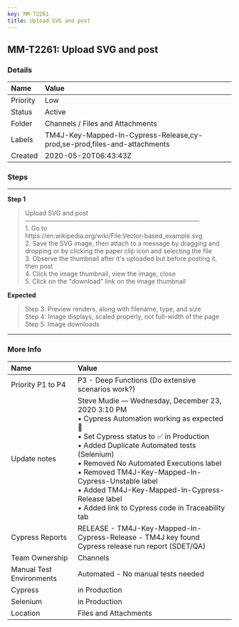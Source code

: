 ```yaml
---
key: MM-T2261
title: Upload SVG and post
---
```


## MM-T2261: Upload SVG and post

### Details

| Name     | Value                                                                    |
| :------- | :----------------------------------------------------------------------- |
| Priority | Low                                                                      |
| Status   | Active                                                                   |
| Folder   | Channels / Files and Attachments                                         |
| Labels   | TM4J-Key-Mapped-In-Cypress-Release,cy-prod,se-prod,files-and-attachments |
| Created  | 2020-05-20T06:43:43Z                                                     |

### Steps

<hr/>

**Step 1**

> <article>Upload SVG and post<br />&mdash;&mdash;&mdash;&mdash;&mdash;&mdash;&mdash;&mdash;&mdash;&mdash;&mdash;&mdash;&mdash;&mdash;&mdash;&mdash;&mdash;&mdash;&mdash;&mdash;&mdash;&mdash;&mdash;&mdash;&mdash;&mdash;&mdash;&mdash;<br />1. Go to <br />https://en.wikipedia.org/wiki/File:Vector-based_example.svg<br />2. Save the SVG image, then attach to a message by dragging and dropping or by clicking the paper clip icon and selecting the file<br />3. Observe the thumbnail after it's uploaded but before posting it, then post<br />4. Click the image thumbnail, view the image, close<br />5. Click on the &quot;download&quot; link on the image thumbnail</article>

**Expected**

> <article>Step 3: Preview renders, along with filename, type, and size<br />Step 4: Image displays, scaled properly, not full-width of the page<br />Step 5: Image downloads</article>

<hr/>

### More Info

| Name                     | Value                                                                                                                                                                                                                                                                                                                                                                                                 |
| :----------------------- | :---------------------------------------------------------------------------------------------------------------------------------------------------------------------------------------------------------------------------------------------------------------------------------------------------------------------------------------------------------------------------------------------------- |
| Priority P1 to P4        | P3 - Deep Functions (Do extensive scenarios work?)                                                                                                                                                                                                                                                                                                                                                    |
| Update notes             | Steve Mudie — Wednesday, December 23, 2020 3:10 PM<br>• Cypress Automation working as expected 🎉<br>• Set Cypress status to ✅ in Production<br>• Added Duplicate Automated tests (Selenium)<br>• Removed No Automated Executions label<br>• Removed TM4J-Key-Mapped-In-Cypress-Unstable label<br>• Added TM4J-Key-Mapped-In-Cypress-Release label<br>• Added link to Cypress code in Traceability tab |
| Cypress Reports          | RELEASE - TM4J-Key-Mapped-In-Cypress-Release - TM4J key found Cypress release run report (SDET/QA)                                                                                                                                                                                                                                                                                                    |
| Team Ownership           | Channels                                                                                                                                                                                                                                                                                                                                                                                              |
| Manual Test Environments | Automated - No manual tests needed                                                                                                                                                                                                                                                                                                                                                                    |
| Cypress                  | in Production                                                                                                                                                                                                                                                                                                                                                                                         |
| Selenium                 | in Production                                                                                                                                                                                                                                                                                                                                                                                         |
| Location                 | Files and Attachments                                                                                                                                                                                                                                                                                                                                                                                 |

